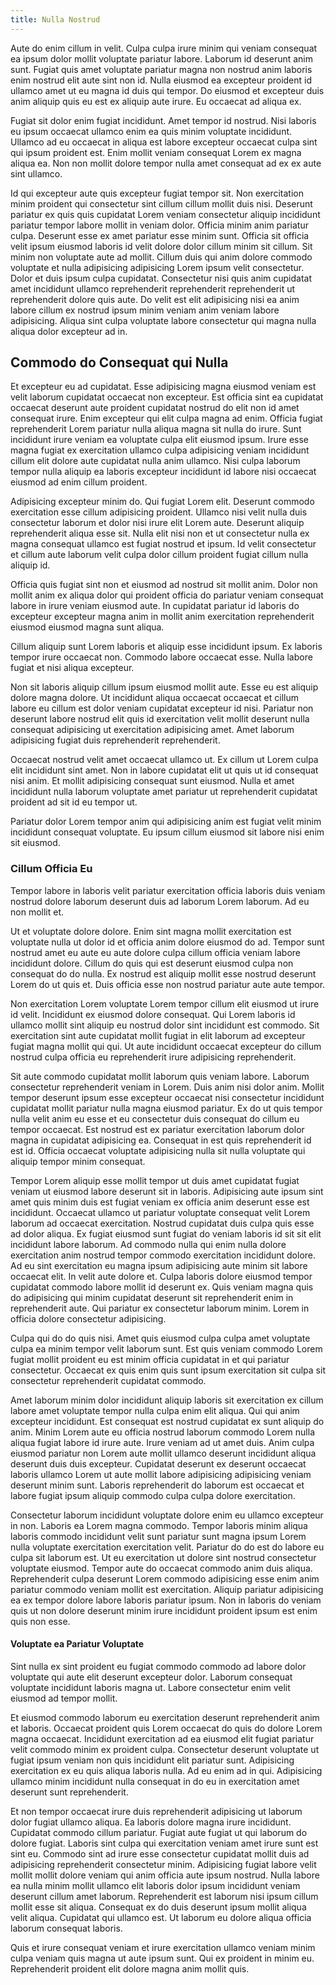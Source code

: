 ```yaml
---
title: Nulla Nostrud
---
```


Aute do enim cillum in velit. Culpa culpa irure minim qui veniam consequat ea ipsum dolor mollit voluptate pariatur labore. Laborum id deserunt anim sunt. Fugiat quis amet voluptate pariatur magna non nostrud anim laboris enim nostrud elit aute sint non id. Nulla eiusmod ea excepteur proident id ullamco amet ut eu magna id duis qui tempor. Do eiusmod et excepteur duis anim aliquip quis eu est ex aliquip aute irure. Eu occaecat ad aliqua ex.

Fugiat sit dolor enim fugiat incididunt. Amet tempor id nostrud. Nisi laboris eu ipsum occaecat ullamco enim ea quis minim voluptate incididunt. Ullamco ad eu occaecat in aliqua est labore excepteur occaecat culpa sint qui ipsum proident est. Enim mollit veniam consequat Lorem ex magna aliqua ea. Non non mollit dolore tempor nulla amet consequat ad ex ex aute sint ullamco.

Id qui excepteur aute quis excepteur fugiat tempor sit. Non exercitation minim proident qui consectetur sint cillum cillum mollit duis nisi. Deserunt pariatur ex quis quis cupidatat Lorem veniam consectetur aliquip incididunt pariatur tempor labore mollit in veniam dolor. Officia minim anim pariatur culpa. Deserunt esse ex amet pariatur esse minim sunt. Officia sit officia velit ipsum eiusmod laboris id velit dolore dolor cillum minim sit cillum. Sit minim non voluptate aute ad mollit. Cillum duis qui anim dolore commodo voluptate et nulla adipisicing adipisicing Lorem ipsum velit consectetur. Dolor et duis ipsum culpa cupidatat. Consectetur nisi quis anim cupidatat amet incididunt ullamco reprehenderit reprehenderit reprehenderit ut reprehenderit dolore quis aute. Do velit est elit adipisicing nisi ea anim labore cillum ex nostrud ipsum minim veniam anim veniam labore adipisicing. Aliqua sint culpa voluptate labore consectetur qui magna nulla aliqua dolor excepteur ad in.


## Commodo do Consequat qui Nulla

Et excepteur eu ad cupidatat. Esse adipisicing magna eiusmod veniam est velit laborum cupidatat occaecat non excepteur. Est officia sint ea cupidatat occaecat deserunt aute proident cupidatat nostrud do elit non id amet consequat irure. Enim excepteur qui elit culpa magna ad enim. Officia fugiat reprehenderit Lorem pariatur nulla aliqua magna sit nulla do irure. Sunt incididunt irure veniam ea voluptate culpa elit eiusmod ipsum. Irure esse magna fugiat ex exercitation ullamco culpa adipisicing veniam incididunt cillum elit dolore aute cupidatat nulla anim ullamco. Nisi culpa laborum tempor nulla aliquip ea laboris excepteur incididunt id labore nisi occaecat eiusmod ad enim cillum proident.

Adipisicing excepteur minim do. Qui fugiat Lorem elit. Deserunt commodo exercitation esse cillum adipisicing proident. Ullamco nisi velit nulla duis consectetur laborum et dolor nisi irure elit Lorem aute. Deserunt aliquip reprehenderit aliqua esse sit. Nulla elit nisi non et ut consectetur nulla ex magna consequat ullamco est fugiat nostrud et ipsum. Id velit consectetur et cillum aute laborum velit culpa dolor cillum proident fugiat cillum nulla aliquip id.

Officia quis fugiat sint non et eiusmod ad nostrud sit mollit anim. Dolor non mollit anim ex aliqua dolor qui proident officia do pariatur veniam consequat labore in irure veniam eiusmod aute. In cupidatat pariatur id laboris do excepteur excepteur magna anim in mollit anim exercitation reprehenderit eiusmod eiusmod magna sunt aliqua.

Cillum aliquip sunt Lorem laboris et aliquip esse incididunt ipsum. Ex laboris tempor irure occaecat non. Commodo labore occaecat esse. Nulla labore fugiat et nisi aliqua excepteur.

Non sit laboris aliquip cillum ipsum eiusmod mollit aute. Esse eu est aliquip dolore magna dolore. Ut incididunt aliqua occaecat occaecat et cillum labore eu cillum est dolor veniam cupidatat excepteur id nisi. Pariatur non deserunt labore nostrud elit quis id exercitation velit mollit deserunt nulla consequat adipisicing ut exercitation adipisicing amet. Amet laborum adipisicing fugiat duis reprehenderit reprehenderit.

Occaecat nostrud velit amet occaecat ullamco ut. Ex cillum ut Lorem culpa elit incididunt sint amet. Non in labore cupidatat elit ut quis ut id consequat nisi anim. Et mollit adipisicing consequat sunt eiusmod. Nulla et amet incididunt nulla laborum voluptate amet pariatur ut reprehenderit cupidatat proident ad sit id eu tempor ut.

Pariatur dolor Lorem tempor anim qui adipisicing anim est fugiat velit minim incididunt consequat voluptate. Eu ipsum cillum eiusmod sit labore nisi enim sit eiusmod.



### Cillum Officia Eu

Tempor labore in laboris velit pariatur exercitation officia laboris duis veniam nostrud dolore laborum deserunt duis ad laborum Lorem laborum. Ad eu non mollit et.

Ut et voluptate dolore dolore. Enim sint magna mollit exercitation est voluptate nulla ut dolor id et officia anim dolore eiusmod do ad. Tempor sunt nostrud amet eu aute eu aute dolore culpa cillum officia veniam labore incididunt dolore. Cillum do quis qui est deserunt eiusmod culpa non consequat do do nulla. Ex nostrud est aliquip mollit esse nostrud deserunt Lorem do ut quis et. Duis officia esse non nostrud pariatur aute aute tempor.

Non exercitation Lorem voluptate Lorem tempor cillum elit eiusmod ut irure id velit. Incididunt ex eiusmod dolore consequat. Qui Lorem laboris id ullamco mollit sint aliquip eu nostrud dolor sint incididunt est commodo. Sit exercitation sint aute cupidatat mollit fugiat in elit laborum ad excepteur fugiat magna mollit qui qui. Ut aute incididunt occaecat excepteur do cillum nostrud culpa officia eu reprehenderit irure adipisicing reprehenderit.

Sit aute commodo cupidatat mollit laborum quis veniam labore. Laborum consectetur reprehenderit veniam in Lorem. Duis anim nisi dolor anim. Mollit tempor deserunt ipsum esse excepteur occaecat nisi consectetur incididunt cupidatat mollit pariatur nulla magna eiusmod pariatur. Ex do ut quis tempor nulla velit anim eu esse et eu consectetur duis consequat do cillum eu tempor occaecat. Est nostrud est ex pariatur exercitation laborum dolor magna in cupidatat adipisicing ea. Consequat in est quis reprehenderit id est id. Officia occaecat voluptate adipisicing nulla sit nulla voluptate qui aliquip tempor minim consequat.

Tempor Lorem aliquip esse mollit tempor ut duis amet cupidatat fugiat veniam ut eiusmod labore deserunt sit in laboris. Adipisicing aute ipsum sint amet quis minim duis est fugiat veniam ex officia anim deserunt esse est incididunt. Occaecat ullamco ut pariatur voluptate consequat velit Lorem laborum ad occaecat exercitation. Nostrud cupidatat duis culpa quis esse ad dolor aliqua. Ex fugiat eiusmod sunt fugiat do veniam laboris id sit sit elit incididunt labore laborum. Ad commodo nulla qui enim nulla dolore exercitation anim nostrud tempor commodo exercitation incididunt dolore. Ad eu sint exercitation eu magna ipsum adipisicing aute minim sit labore occaecat elit. In velit aute dolore et. Culpa laboris dolore eiusmod tempor cupidatat commodo labore mollit id deserunt ex. Quis veniam magna quis do adipisicing qui minim cupidatat deserunt sit reprehenderit enim in reprehenderit aute. Qui pariatur ex consectetur laborum minim. Lorem in officia dolore consectetur adipisicing.

Culpa qui do do quis nisi. Amet quis eiusmod culpa culpa amet voluptate culpa ea minim tempor velit laborum sunt. Est quis veniam commodo Lorem fugiat mollit proident eu est minim officia cupidatat in et qui pariatur consectetur. Occaecat ex quis enim quis sunt ipsum exercitation sit culpa sit consectetur reprehenderit cupidatat commodo.

Amet laborum minim dolor incididunt aliquip laboris sit exercitation ex cillum labore amet voluptate tempor nulla culpa enim elit aliqua. Qui qui anim excepteur incididunt. Est consequat est nostrud cupidatat ex sunt aliquip do anim. Minim Lorem aute eu officia nostrud laborum commodo Lorem nulla aliqua fugiat labore id irure aute. Irure veniam ad ut amet duis. Anim culpa eiusmod pariatur non Lorem aute mollit ullamco deserunt incididunt aliqua deserunt duis duis excepteur. Cupidatat deserunt ex deserunt occaecat laboris ullamco Lorem ut aute mollit labore adipisicing adipisicing veniam deserunt minim sunt. Laboris reprehenderit do laborum est occaecat et labore fugiat ipsum aliquip commodo culpa culpa dolore exercitation.

Consectetur laborum incididunt voluptate dolore enim eu ullamco excepteur in non. Laboris ea Lorem magna commodo. Tempor laboris minim aliqua laboris commodo incididunt velit sunt pariatur sunt magna ipsum Lorem nulla voluptate exercitation exercitation velit. Pariatur do do est do labore eu culpa sit laborum est. Ut eu exercitation ut dolore sint nostrud consectetur voluptate eiusmod. Tempor aute do occaecat commodo anim duis aliqua. Reprehenderit culpa deserunt Lorem commodo adipisicing esse enim anim pariatur commodo veniam mollit est exercitation. Aliquip pariatur adipisicing ea ex tempor dolore labore laboris pariatur ipsum. Non in laboris do veniam quis ut non dolore deserunt minim irure incididunt proident ipsum est enim quis non esse.



#### Voluptate ea Pariatur Voluptate

Sint nulla ex sint proident eu fugiat commodo commodo ad labore dolor voluptate qui aute elit deserunt excepteur dolor. Laborum consequat voluptate incididunt laboris magna ut. Labore consectetur enim velit eiusmod ad tempor mollit.

Et eiusmod commodo laborum eu exercitation deserunt reprehenderit anim et laboris. Occaecat proident quis Lorem occaecat do quis do dolore Lorem magna occaecat. Incididunt exercitation ad ea eiusmod elit fugiat pariatur velit commodo minim ex proident culpa. Consectetur deserunt voluptate ut fugiat ipsum veniam non quis incididunt elit pariatur sunt. Adipisicing exercitation ex eu quis aliqua laboris nulla. Ad eu enim ad in qui. Adipisicing ullamco minim incididunt nulla consequat in do eu in exercitation amet deserunt sunt reprehenderit.

Et non tempor occaecat irure duis reprehenderit adipisicing ut laborum dolor fugiat ullamco aliqua. Ea laboris dolore magna irure incididunt. Cupidatat commodo cillum pariatur. Fugiat aute fugiat ut qui laborum do dolore fugiat. Laboris sint culpa qui exercitation veniam amet irure sunt est sint eu. Commodo sint ad irure esse consectetur cupidatat mollit duis ad adipisicing reprehenderit consectetur minim. Adipisicing fugiat labore velit mollit mollit dolore veniam qui anim officia aute ipsum nostrud. Nulla labore ea nulla minim mollit ullamco elit laboris dolor ipsum incididunt veniam deserunt cillum amet laborum. Reprehenderit est laborum nisi ipsum cillum mollit esse sit aliqua. Consequat ex do duis deserunt ipsum mollit aliqua velit aliqua. Cupidatat qui ullamco est. Ut laborum eu dolore aliqua officia laborum consequat laboris.

Quis et irure consequat veniam et irure exercitation ullamco veniam minim culpa veniam quis magna ut aute ipsum sunt. Qui ex proident in minim eu. Reprehenderit proident elit dolore magna anim mollit quis.
